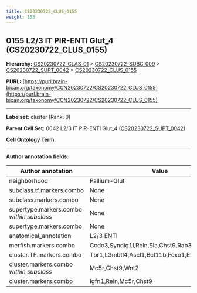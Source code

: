 ```yaml
---
title: CS20230722_CLUS_0155
weight: 155
---
```

## 0155 L2/3 IT PIR-ENTl Glut_4 (CS20230722_CLUS_0155)
<b>Hierarchy: </b>
[CS20230722_CLAS_01](../CS20230722_CLAS_01) >
[CS20230722_SUBC_009](../CS20230722_SUBC_009) >
[CS20230722_SUPT_0042](../CS20230722_SUPT_0042) >
[CS20230722_CLUS_0155](../CS20230722_CLUS_0155)

**PURL:** [https://purl.brain-bican.org/taxonomy/CCN20230722/CS20230722_CLUS_0155](https://purl.brain-bican.org/taxonomy/CCN20230722/CS20230722_CLUS_0155)

---


**Labelset:** cluster (Rank: 0)

**Parent Cell Set:** 0042 L2/3 IT PIR-ENTl Glut_4 ([CS20230722_SUPT_0042](../CS20230722_SUPT_0042))



**Cell Ontology Term:** 

[MARKER GENES.]: #


---

[TRANSFERRED ANNOTATIONS.]: #


[AUTHOR ANNOTATION FIELDS.]: #


**Author annotation fields:**

| Author annotation | Value |
|-------------------|-------|
|neighborhood|Pallium-Glut|
|subclass.tf.markers.combo|None|
|subclass.markers.combo|None|
|supertype.markers.combo _within subclass_|None|
|supertype.markers.combo|None|
|anatomical_annotation|L2/3 ENTl|
|merfish.markers.combo|Ccdc3,Syndig1l,Reln,Sla,Chst9,Rab3b,Frzb,Man1a|
|cluster.TF.markers.combo|Tbr1,L3mbtl4,Ascl1,Bcl11b,Foxo1,E2f1|
|cluster.markers.combo _within subclass_|Mc5r,Chst9,Wnt2|
|cluster.markers.combo|Igfn1,Reln,Mc5r,Chst9|
